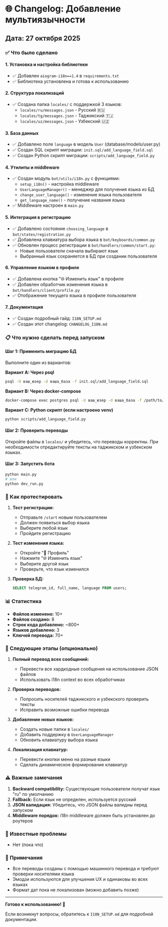 # 🌐 Changelog: Добавление мультиязычности

## Дата: 27 октября 2025

### ✅ Что было сделано

#### 1. **Установка и настройка библиотеки**
- ✅ Добавлен `aiogram-i18n==1.4` в `requirements.txt`
- ✅ Библиотека установлена и готова к использованию

#### 2. **Структура локализаций**
- ✅ Создана папка `locales/` с поддержкой 3 языков:
  - `locales/ru/messages.json` - Русский 🇷🇺
  - `locales/tg/messages.json` - Таджикский 🇹🇯
  - `locales/uz/messages.json` - Узбекский 🇺🇿

#### 3. **База данных**
- ✅ Добавлено поле `language` в модель `User` (database/models/user.py)
- ✅ Создан SQL скрипт миграции: `init.sql/add_language_field.sql`
- ✅ Создан Python скрипт миграции: `scripts/add_language_field.py`

#### 4. **Утилиты и middleware**
- ✅ Создан модуль `bot/utils/i18n.py` с функциями:
  - `setup_i18n()` - настройка middleware
  - `UserLanguageManager()` - менеджер для получения языка из БД
  - `change_user_language()` - изменение языка пользователя
  - `get_language_name()` - получение названия языка
- ✅ Middleware настроен в `main.py`

#### 5. **Интеграция в регистрацию**
- ✅ Добавлено состояние `choosing_language` в `bot/states/registration.py`
- ✅ Добавлена клавиатура выбора языка в `bot/keyboards/common.py`
- ✅ Обновлен процесс регистрации в `bot/handlers/common/start.py`:
  - Новые пользователи сначала выбирают язык
  - Выбранный язык сохраняется в БД при создании пользователя

#### 6. **Управление языком в профиле**
- ✅ Добавлена кнопка "🌐 Изменить язык" в профиле
- ✅ Добавлен обработчик изменения языка в `bot/handlers/client/profile.py`
- ✅ Отображение текущего языка в профиле пользователя

#### 7. **Документация**
- ✅ Создан подробный гайд: `I18N_SETUP.md`
- ✅ Создан этот changelog: `CHANGELOG_I18N.md`

### 📋 Что нужно сделать перед запуском

#### Шаг 1: Применить миграцию БД

Выполните один из вариантов:

**Вариант A: Через psql**
```bash
psql -U ваш_юзер -d ваша_база -f init.sql/add_language_field.sql
```

**Вариант B: Через docker-compose**
```bash
docker-compose exec postgres psql -U ваш_юзер -d ваша_база -f /path/to/init.sql/add_language_field.sql
```

**Вариант C: Python скрипт (если настроено venv)**
```bash
python scripts/add_language_field.py
```

#### Шаг 2: Проверить переводы

Откройте файлы в `locales/` и убедитесь, что переводы корректны. При необходимости отредактируйте тексты на таджикском и узбекском языках.

#### Шаг 3: Запустить бота

```bash
python main.py
# или
python dev_run.py
```

### 🧪 Как протестировать

1. **Тест регистрации:**
   - Отправьте `/start` новым пользователем
   - Должен появиться выбор языка
   - Выберите любой язык
   - Пройдите регистрацию

2. **Тест изменения языка:**
   - Откройте "👤 Профиль"
   - Нажмите "🌐 Изменить язык"
   - Выберите другой язык
   - Проверьте, что язык изменился

3. **Проверка БД:**
   ```sql
   SELECT telegram_id, full_name, language FROM users;
   ```

### 📊 Статистика

- **Файлов изменено:** 10+
- **Файлов создано:** 8
- **Строк кода добавлено:** ~800+
- **Языков добавлено:** 3
- **Ключей перевода:** 70+

### 🔮 Следующие этапы (опционально)

1. **Полный перевод всех сообщений:**
   - Перевести все хардкодные сообщения на использование JSON файлов
   - Использовать i18n context во всех обработчиках

2. **Проверка переводов:**
   - Попросить носителей таджикского и узбекского проверить тексты
   - Исправить возможные ошибки перевода

3. **Добавление новых языков:**
   - Создать новые папки в `locales/`
   - Добавить поддержку в `UserLanguageManager`
   - Обновить клавиатуру выбора языка

4. **Локализация клавиатур:**
   - Перевести кнопки меню на разные языки
   - Сделать динамическое формирование клавиатур

### ⚠️ Важные замечания

1. **Backward compatibility:** Существующие пользователи получат язык "ru" по умолчанию
2. **Fallback:** Если язык не определен, используется русский
3. **JSON валидация:** Убедитесь, что JSON файлы валидны перед запуском
4. **Middleware порядок:** i18n middleware должен быть установлен до роутеров

### 🐛 Известные проблемы

- Нет (пока что)

### 📝 Примечания

- Все переводы созданы с помощью машинного перевода и требуют проверки носителями языка
- Эмодзи используются для улучшения UX и одинаковы во всех языках
- Формат дат пока не локализован (можно добавить позже)

---

**Готово к использованию! 🚀**

Если возникнут вопросы, обратитесь к `I18N_SETUP.md` для подробной документации.



